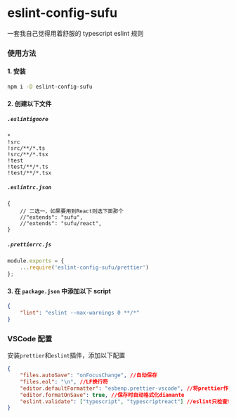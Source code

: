 # eslint-config-sufu

一套我自己觉得用着舒服的 typescript eslint 规则

### 使用方法

#### 1. 安装

```bash
npm i -D eslint-config-sufu
```

#### 2. 创建以下文件

##### `.eslintignore`

```
*
!src
!src/**/*.ts
!src/**/*.tsx
!test
!test/**/*.ts
!test/**/*.tsx
```

##### `.eslintrc.json`

```
{
    // 二选一，如果要用到React则选下面那个
    //"extends": "sufu",
    //"extends": "sufu/react",
}
```

##### `.prettierrc.js`

```js
module.exports = {
    ...require('eslint-config-sufu/prettier')
};
```

#### 3. 在 `package.json` 中添加以下 script

```json
{
    "lint": "eslint --max-warnings 0 **/*"
}
```

### VSCode 配置

安装`prettier`和`eslint`插件，添加以下配置

```json
{
    "files.autoSave": "onFocusChange", //自动保存
    "files.eol": "\n", //LF换行符
    "editor.defaultFormatter": "esbenp.prettier-vscode", //将prettier作为默认的代码格式化工具
    "editor.formatOnSave": true, //保存时自动格式化diamante
    "eslint.validate": ["typescript", "typescriptreact"] //eslint只检查typescript
}
```
